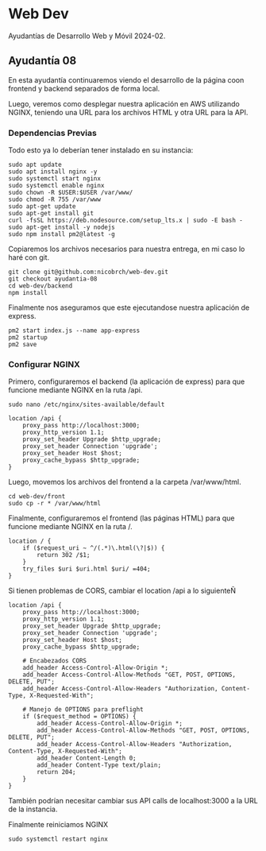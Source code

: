 # Web Dev
Ayudantías de Desarrollo Web y Móvil 2024-02.

## Ayudantía 08

En esta ayudantía continuaremos viendo el desarrollo de la página coon frontend y backend separados de forma local.

Luego, veremos como desplegar nuestra aplicación en AWS utilizando NGINX, teniendo una URL para los archivos HTML y otra URL para la API.

### Dependencias Previas

Todo esto ya lo deberían tener instalado en su instancia:

```shell
sudo apt update
sudo apt install nginx -y
sudo systemctl start nginx
sudo systemctl enable nginx
sudo chown -R $USER:$USER /var/www/
sudo chmod -R 755 /var/www
sudo apt-get update
sudo apt-get install git
curl -fsSL https://deb.nodesource.com/setup_lts.x | sudo -E bash -
sudo apt-get install -y nodejs
sudo npm install pm2@latest -g
```

Copiaremos los archivos necesarios para nuestra entrega, en mi caso lo haré con git.

```shell
git clone git@github.com:nicobrch/web-dev.git
git checkout ayudantia-08
cd web-dev/backend
npm install
```

Finalmente nos aseguramos que este ejecutandose nuestra aplicación de express.

```shell
pm2 start index.js --name app-express
pm2 startup
pm2 save
```

### Configurar NGINX

Primero, configuraremos el backend (la aplicación de express) para que funcione mediante NGINX en la ruta /api.

```shell
sudo nano /etc/nginx/sites-available/default
```

```shell
location /api {
    proxy_pass http://localhost:3000;
    proxy_http_version 1.1;
    proxy_set_header Upgrade $http_upgrade;
    proxy_set_header Connection 'upgrade';
    proxy_set_header Host $host;
    proxy_cache_bypass $http_upgrade;
}
```

Luego, movemos los archivos del frontend a la carpeta /var/www/html.

```shell
cd web-dev/front
sudo cp -r * /var/www/html
```

Finalmente, configuraremos el frontend (las páginas HTML) para que funcione mediante NGINX en la ruta /.

```shell
location / {
    if ($request_uri ~ ^/(.*)\.html(\?|$)) {
        return 302 /$1;
    }
    try_files $uri $uri.html $uri/ =404;
}
```

Si tienen problemas de CORS, cambiar el location /api a lo siguienteÑ

```shell
location /api {
    proxy_pass http://localhost:3000;
    proxy_http_version 1.1;
    proxy_set_header Upgrade $http_upgrade;
    proxy_set_header Connection 'upgrade';
    proxy_set_header Host $host;
    proxy_cache_bypass $http_upgrade;

    # Encabezados CORS
    add_header Access-Control-Allow-Origin *;
    add_header Access-Control-Allow-Methods "GET, POST, OPTIONS, DELETE, PUT";
    add_header Access-Control-Allow-Headers "Authorization, Content-Type, X-Requested-With";
    
    # Manejo de OPTIONS para preflight
    if ($request_method = OPTIONS) {
        add_header Access-Control-Allow-Origin *;
        add_header Access-Control-Allow-Methods "GET, POST, OPTIONS, DELETE, PUT";
        add_header Access-Control-Allow-Headers "Authorization, Content-Type, X-Requested-With";
        add_header Content-Length 0;
        add_header Content-Type text/plain;
        return 204;
    }
}
```

También podrían necesitar cambiar sus API calls de localhost:3000 a la URL de la instancia.

Finalmente reiniciamos NGINX

```shell
sudo systemctl restart nginx
```